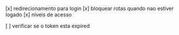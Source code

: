 [x] redirecionamento para login
[x] bloquear rotas quando nao estiver logado
[x] niveis de acesso


[ ] verificar se o token esta expired